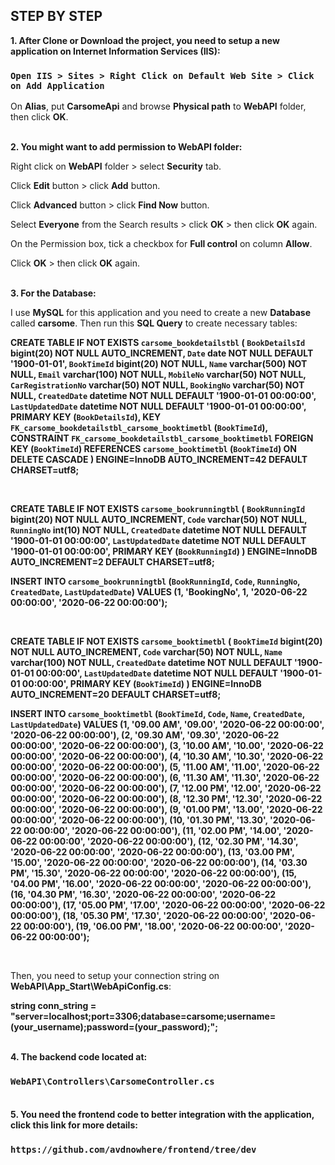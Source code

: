 ## STEP BY STEP

**1. After Clone or Download the project, you need to setup a new application on Internet Information Services (IIS):**

### `Open IIS > Sites > Right Click on Default Web Site > Click on Add Application`

On **Alias**, put **CarsomeApi** and browse **Physical path** to **WebAPI** folder, then click **OK**.<br/><br/>

**2. You might want to add permission to WebAPI folder:**

Right click on **WebAPI** folder > select **Security** tab.

Click **Edit** button > click **Add** button.

Click **Advanced** button > click **Find Now** button.

Select **Everyone** from the Search results > click **OK** > then click **OK** again.

On the Permission box, tick a checkbox for **Full control** on column **Allow**.

Click **OK** > then click **OK** again.<br/><br/>

**3. For the Database:**

I use **MySQL** for this application and you need to create a new **Database** called **carsome**.
Then run this **SQL Query** to create necessary tables:

**CREATE TABLE IF NOT EXISTS `carsome_bookdetailstbl` (
  `BookDetailsId` bigint(20) NOT NULL AUTO_INCREMENT,
  `Date` date NOT NULL DEFAULT '1900-01-01',
  `BookTimeId` bigint(20) NOT NULL,
  `Name` varchar(500) NOT NULL,
  `Email` varchar(100) NOT NULL,
  `MobileNo` varchar(50) NOT NULL,
  `CarRegistrationNo` varchar(50) NOT NULL,
  `BookingNo` varchar(50) NOT NULL,
  `CreatedDate` datetime NOT NULL DEFAULT '1900-01-01 00:00:00',
  `LastUpdatedDate` datetime NOT NULL DEFAULT '1900-01-01 00:00:00',
  PRIMARY KEY (`BookDetailsId`),
  KEY `FK_carsome_bookdetailstbl_carsome_booktimetbl` (`BookTimeId`),
  CONSTRAINT `FK_carsome_bookdetailstbl_carsome_booktimetbl` FOREIGN KEY (`BookTimeId`) REFERENCES `carsome_booktimetbl` (`BookTimeId`) ON DELETE CASCADE
) ENGINE=InnoDB AUTO_INCREMENT=42 DEFAULT CHARSET=utf8;**

<br/>

**CREATE TABLE IF NOT EXISTS `carsome_bookrunningtbl` (
  `BookRunningId` bigint(20) NOT NULL AUTO_INCREMENT,
  `Code` varchar(50) NOT NULL,
  `RunningNo` int(10) NOT NULL,
  `CreatedDate` datetime NOT NULL DEFAULT '1900-01-01 00:00:00',
  `LastUpdatedDate` datetime NOT NULL DEFAULT '1900-01-01 00:00:00',
  PRIMARY KEY (`BookRunningId`)
) ENGINE=InnoDB AUTO_INCREMENT=2 DEFAULT CHARSET=utf8;**

**INSERT INTO `carsome_bookrunningtbl` (`BookRunningId`, `Code`, `RunningNo`, `CreatedDate`, `LastUpdatedDate`) VALUES
	(1, 'BookingNo', 1, '2020-06-22 00:00:00', '2020-06-22 00:00:00');**

<br/>

**CREATE TABLE IF NOT EXISTS `carsome_booktimetbl` (
  `BookTimeId` bigint(20) NOT NULL AUTO_INCREMENT,
  `Code` varchar(50) NOT NULL,
  `Name` varchar(100) NOT NULL,
  `CreatedDate` datetime NOT NULL DEFAULT '1900-01-01 00:00:00',
  `LastUpdatedDate` datetime NOT NULL DEFAULT '1900-01-01 00:00:00',
  PRIMARY KEY (`BookTimeId`)
) ENGINE=InnoDB AUTO_INCREMENT=20 DEFAULT CHARSET=utf8;**

**INSERT INTO `carsome_booktimetbl` (`BookTimeId`, `Code`, `Name`, `CreatedDate`, `LastUpdatedDate`) VALUES
	(1, '09.00 AM', '09.00', '2020-06-22 00:00:00', '2020-06-22 00:00:00'),
	(2, '09.30 AM', '09.30', '2020-06-22 00:00:00', '2020-06-22 00:00:00'),
	(3, '10.00 AM', '10.00', '2020-06-22 00:00:00', '2020-06-22 00:00:00'),
	(4, '10.30 AM', '10.30', '2020-06-22 00:00:00', '2020-06-22 00:00:00'),
	(5, '11.00 AM', '11.00', '2020-06-22 00:00:00', '2020-06-22 00:00:00'),
	(6, '11.30 AM', '11.30', '2020-06-22 00:00:00', '2020-06-22 00:00:00'),
	(7, '12.00 PM', '12.00', '2020-06-22 00:00:00', '2020-06-22 00:00:00'),
	(8, '12.30 PM', '12.30', '2020-06-22 00:00:00', '2020-06-22 00:00:00'),
	(9, '01.00 PM', '13.00', '2020-06-22 00:00:00', '2020-06-22 00:00:00'),
	(10, '01.30 PM', '13.30', '2020-06-22 00:00:00', '2020-06-22 00:00:00'),
	(11, '02.00 PM', '14.00', '2020-06-22 00:00:00', '2020-06-22 00:00:00'),
	(12, '02.30 PM', '14.30', '2020-06-22 00:00:00', '2020-06-22 00:00:00'),
	(13, '03.00 PM', '15.00', '2020-06-22 00:00:00', '2020-06-22 00:00:00'),
	(14, '03.30 PM', '15.30', '2020-06-22 00:00:00', '2020-06-22 00:00:00'),
	(15, '04.00 PM', '16.00', '2020-06-22 00:00:00', '2020-06-22 00:00:00'),
	(16, '04.30 PM', '16.30', '2020-06-22 00:00:00', '2020-06-22 00:00:00'),
	(17, '05.00 PM', '17.00', '2020-06-22 00:00:00', '2020-06-22 00:00:00'),
	(18, '05.30 PM', '17.30', '2020-06-22 00:00:00', '2020-06-22 00:00:00'),
	(19, '06.00 PM', '18.00', '2020-06-22 00:00:00', '2020-06-22 00:00:00');**

<br/>

Then, you need to setup your connection string on **WebAPI\App_Start\WebApiConfig.cs**:

**string conn_string = "server=localhost;port=3306;database=carsome;username=(your_username);password=(your_password);";**<br/><br/>

**4. The backend code located at:**

### `WebAPI\Controllers\CarsomeController.cs`<br/><br/>

**5. You need the frontend code to better integration with the application, click this link for more details:**

### `https://github.com/avdnowhere/frontend/tree/dev`
